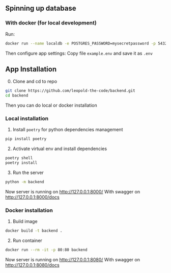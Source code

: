 ## Spinning up database

### With docker (for local development)

Run:

```bash
docker run --name localdb -e POSTGRES_PASSWORD=mysecretpassword -p 5432:5432 -d postgres
```

Then configure app settings:
Copy file `example.env` and save it as `.env`

## App Installation

0. Clone and cd to repo

```bash
git clone https://github.com/leopold-the-code/backend.git
cd backend
```

Then you can do local or docker installation

### Local installation

1. Install `poetry` for python dependencies management

```bash
pip install poetry
```

2. Activate virtual env and install dependencies

```bash
poetry shell
poetry install
```

3. Run the server

```bash
python -m backend
```

Now server is running on http://127.0.0.1:8000/
With swagger on http://127.0.0.1:8000/docs

### Docker installation

1. Build image

```bash
docker build -t backend .
```

2. Run container

```bash
docker run --rm -it -p 80:80 backend
```

Now server is running on http://127.0.0.1:8080/
With swagger on http://127.0.0.1:8080/docs
